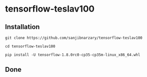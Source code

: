 # tensorflow-teslav100
## Installation

`git clone https://github.com/sanjibnarzary/tensorflow-teslav100`

`cd tensorflow-teslav100 `

`pip install -U tensorflow-1.8.0rc0-cp35-cp35m-linux_x86_64.whl`

## Done
